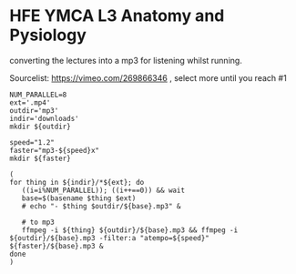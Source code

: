 # HFE YMCA L3 Anatomy and Pysiology
converting the lectures into a mp3 for listening whilst running. 


Sourcelist: https://vimeo.com/269866346 , select more until you reach #1


```
NUM_PARALLEL=8
ext='.mp4'
outdir='mp3'
indir='downloads'
mkdir ${outdir}

speed="1.2"
faster="mp3-${speed}x"
mkdir ${faster}

(
for thing in ${indir}/*${ext}; do 
   ((i=i%NUM_PARALLEL)); ((i++==0)) && wait
   base=$(basename $thing $ext)
   # echo "- $thing $outdir/${base}.mp3" &  

   # to mp3
   ffmpeg -i ${thing} ${outdir}/${base}.mp3 && ffmpeg -i ${outdir}/${base}.mp3 -filter:a "atempo=${speed}" ${faster}/${base}.mp3 &
done
)


```



